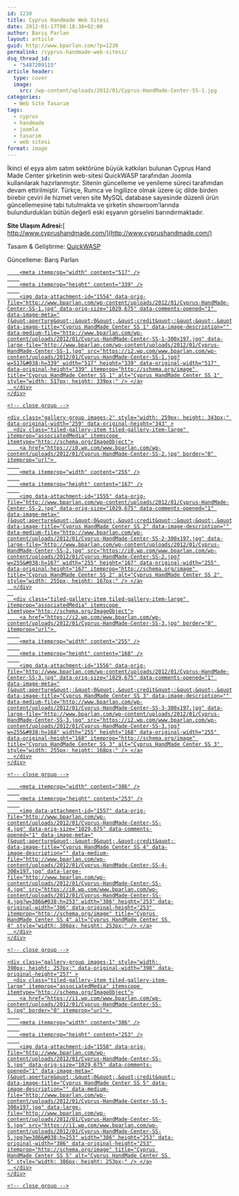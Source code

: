 ```yaml
---
id: 1230
title: Cyprus Handmade Web Sitesi
date: 2012-01-17T00:18:38+02:00
author: Barış Parlan
layout: article
guid: http://www.bparlan.com/?p=1230
permalink: /cyprus-handmade-web-sitesi/
dsq_thread_id:
  - "5487209115"
article header:
  type: cover
  image:
    src: /wp-content/uploads/2012/01/Cyprus-HandMade-Center-SS-1.jpg
categories:
  - Web Site Tasarım
tags:
  - cyprus
  - handmade
  - joomla
  - tasarım
  - web sitesi
format: image
---
```


İkinci el eşya alım satım sektörüne büyük katkıları bulunan Cyprus Hand Made Center şirketinin web-sitesi QuickWASP tarafından Joomla kullanılarak hazırlanmıştır. Sitenin güncelleme ve yenileme süreci tarafımdan devam ettirilmiştir. Türkçe, Rumca ve İngilizce olmak üzere üç dilde birden birebir çeviri ile hizmet veren site MySQL database sayesinde düzenli ürün güncellemesine tabi tutulmakta ve şirketin showroom&#8217;larında bulundurdukları bütün değerli eski eşyanın görselini barındırmaktadır.

**Site Ulaşım Adresi:**[  
http://www.cyprushandmade.com/](http://www.cyprushandmade.com/)

Tasaım & Geliştirme: <a title="Quick WASP" href="http://www.quickwasp.com/" target="_blank">QuickWASP</a>

Güncelleme: Barış Parlan

<div class="tiled-gallery type-rectangular tiled-gallery-unresized" data-original-width="780" data-carousel-extra='null' itemscope itemtype="http://schema.org/ImageGallery" >
  <div class="gallery-row" style="width: 780px; height: 343px;" data-original-width="780" data-original-height="343" >
    <div class="gallery-group images-1" style="width: 521px; height: 343px;" data-original-width="521" data-original-height="343" >
      <div class="tiled-gallery-item tiled-gallery-item-large" itemprop="associatedMedia" itemscope itemtype="http://schema.org/ImageObject">
        <a href="https://i2.wp.com/www.bparlan.com/wp-content/uploads/2012/01/Cyprus-HandMade-Center-SS-1.jpg" border="0" itemprop="url"> 
        
        <meta itemprop="width" content="517" />
        
        <meta itemprop="height" content="339" />
        
        <img data-attachment-id="1554" data-orig-file="http://www.bparlan.com/wp-content/uploads/2012/01/Cyprus-HandMade-Center-SS-1.jpg" data-orig-size="1029,675" data-comments-opened="1" data-image-meta="{&quot;aperture&quot;:&quot;0&quot;,&quot;credit&quot;:&quot;&quot;,&quot;camera&quot;:&quot;&quot;,&quot;caption&quot;:&quot;&quot;,&quot;created_timestamp&quot;:&quot;0&quot;,&quot;copyright&quot;:&quot;&quot;,&quot;focal_length&quot;:&quot;0&quot;,&quot;iso&quot;:&quot;0&quot;,&quot;shutter_speed&quot;:&quot;0&quot;,&quot;title&quot;:&quot;&quot;,&quot;orientation&quot;:&quot;0&quot;}" data-image-title="Cyprus HandMade Center SS 1" data-image-description="" data-medium-file="http://www.bparlan.com/wp-content/uploads/2012/01/Cyprus-HandMade-Center-SS-1-300x197.jpg" data-large-file="http://www.bparlan.com/wp-content/uploads/2012/01/Cyprus-HandMade-Center-SS-1.jpg" src="https://i2.wp.com/www.bparlan.com/wp-content/uploads/2012/01/Cyprus-HandMade-Center-SS-1.jpg?w=517&#038;h=339" width="517" height="339" data-original-width="517" data-original-height="339" itemprop="http://schema.org/image" title="Cyprus HandMade Center SS 1" alt="Cyprus HandMade Center SS 1" style="width: 517px; height: 339px;" /> </a>
      </div>
    </div>
    
    <!-- close group -->
    
    <div class="gallery-group images-2" style="width: 259px; height: 343px;" data-original-width="259" data-original-height="343" >
      <div class="tiled-gallery-item tiled-gallery-item-large" itemprop="associatedMedia" itemscope itemtype="http://schema.org/ImageObject">
        <a href="https://i0.wp.com/www.bparlan.com/wp-content/uploads/2012/01/Cyprus-HandMade-Center-SS-2.jpg" border="0" itemprop="url"> 
        
        <meta itemprop="width" content="255" />
        
        <meta itemprop="height" content="167" />
        
        <img data-attachment-id="1555" data-orig-file="http://www.bparlan.com/wp-content/uploads/2012/01/Cyprus-HandMade-Center-SS-2.jpg" data-orig-size="1029,675" data-comments-opened="1" data-image-meta="{&quot;aperture&quot;:&quot;0&quot;,&quot;credit&quot;:&quot;&quot;,&quot;camera&quot;:&quot;&quot;,&quot;caption&quot;:&quot;&quot;,&quot;created_timestamp&quot;:&quot;0&quot;,&quot;copyright&quot;:&quot;&quot;,&quot;focal_length&quot;:&quot;0&quot;,&quot;iso&quot;:&quot;0&quot;,&quot;shutter_speed&quot;:&quot;0&quot;,&quot;title&quot;:&quot;&quot;,&quot;orientation&quot;:&quot;0&quot;}" data-image-title="Cyprus HandMade Center SS 2" data-image-description="" data-medium-file="http://www.bparlan.com/wp-content/uploads/2012/01/Cyprus-HandMade-Center-SS-2-300x197.jpg" data-large-file="http://www.bparlan.com/wp-content/uploads/2012/01/Cyprus-HandMade-Center-SS-2.jpg" src="https://i0.wp.com/www.bparlan.com/wp-content/uploads/2012/01/Cyprus-HandMade-Center-SS-2.jpg?w=255&#038;h=167" width="255" height="167" data-original-width="255" data-original-height="167" itemprop="http://schema.org/image" title="Cyprus HandMade Center SS 2" alt="Cyprus HandMade Center SS 2" style="width: 255px; height: 167px;" /> </a>
      </div>
      
      <div class="tiled-gallery-item tiled-gallery-item-large" itemprop="associatedMedia" itemscope itemtype="http://schema.org/ImageObject">
        <a href="https://i2.wp.com/www.bparlan.com/wp-content/uploads/2012/01/Cyprus-HandMade-Center-SS-3.jpg" border="0" itemprop="url"> 
        
        <meta itemprop="width" content="255" />
        
        <meta itemprop="height" content="168" />
        
        <img data-attachment-id="1556" data-orig-file="http://www.bparlan.com/wp-content/uploads/2012/01/Cyprus-HandMade-Center-SS-3.jpg" data-orig-size="1029,675" data-comments-opened="1" data-image-meta="{&quot;aperture&quot;:&quot;0&quot;,&quot;credit&quot;:&quot;&quot;,&quot;camera&quot;:&quot;&quot;,&quot;caption&quot;:&quot;&quot;,&quot;created_timestamp&quot;:&quot;0&quot;,&quot;copyright&quot;:&quot;&quot;,&quot;focal_length&quot;:&quot;0&quot;,&quot;iso&quot;:&quot;0&quot;,&quot;shutter_speed&quot;:&quot;0&quot;,&quot;title&quot;:&quot;&quot;,&quot;orientation&quot;:&quot;0&quot;}" data-image-title="Cyprus HandMade Center SS 3" data-image-description="" data-medium-file="http://www.bparlan.com/wp-content/uploads/2012/01/Cyprus-HandMade-Center-SS-3-300x197.jpg" data-large-file="http://www.bparlan.com/wp-content/uploads/2012/01/Cyprus-HandMade-Center-SS-3.jpg" src="https://i2.wp.com/www.bparlan.com/wp-content/uploads/2012/01/Cyprus-HandMade-Center-SS-3.jpg?w=255&#038;h=168" width="255" height="168" data-original-width="255" data-original-height="168" itemprop="http://schema.org/image" title="Cyprus HandMade Center SS 3" alt="Cyprus HandMade Center SS 3" style="width: 255px; height: 168px;" /> </a>
      </div>
    </div>
    
    <!-- close group -->
  </div>
  
  <!-- close row -->
  
  <div class="gallery-row" style="width: 780px; height: 257px;" data-original-width="780" data-original-height="257" >
    <div class="gallery-group images-1" style="width: 390px; height: 257px;" data-original-width="390" data-original-height="257" >
      <div class="tiled-gallery-item tiled-gallery-item-large" itemprop="associatedMedia" itemscope itemtype="http://schema.org/ImageObject">
        <a href="https://i0.wp.com/www.bparlan.com/wp-content/uploads/2012/01/Cyprus-HandMade-Center-SS-4.jpg" border="0" itemprop="url"> 
        
        <meta itemprop="width" content="386" />
        
        <meta itemprop="height" content="253" />
        
        <img data-attachment-id="1557" data-orig-file="http://www.bparlan.com/wp-content/uploads/2012/01/Cyprus-HandMade-Center-SS-4.jpg" data-orig-size="1029,675" data-comments-opened="1" data-image-meta="{&quot;aperture&quot;:&quot;0&quot;,&quot;credit&quot;:&quot;&quot;,&quot;camera&quot;:&quot;&quot;,&quot;caption&quot;:&quot;&quot;,&quot;created_timestamp&quot;:&quot;0&quot;,&quot;copyright&quot;:&quot;&quot;,&quot;focal_length&quot;:&quot;0&quot;,&quot;iso&quot;:&quot;0&quot;,&quot;shutter_speed&quot;:&quot;0&quot;,&quot;title&quot;:&quot;&quot;,&quot;orientation&quot;:&quot;0&quot;}" data-image-title="Cyprus HandMade Center SS 4" data-image-description="" data-medium-file="http://www.bparlan.com/wp-content/uploads/2012/01/Cyprus-HandMade-Center-SS-4-300x197.jpg" data-large-file="http://www.bparlan.com/wp-content/uploads/2012/01/Cyprus-HandMade-Center-SS-4.jpg" src="https://i0.wp.com/www.bparlan.com/wp-content/uploads/2012/01/Cyprus-HandMade-Center-SS-4.jpg?w=386&#038;h=253" width="386" height="253" data-original-width="386" data-original-height="253" itemprop="http://schema.org/image" title="Cyprus HandMade Center SS 4" alt="Cyprus HandMade Center SS 4" style="width: 386px; height: 253px;" /> </a>
      </div>
    </div>
    
    <!-- close group -->
    
    <div class="gallery-group images-1" style="width: 390px; height: 257px;" data-original-width="390" data-original-height="257" >
      <div class="tiled-gallery-item tiled-gallery-item-large" itemprop="associatedMedia" itemscope itemtype="http://schema.org/ImageObject">
        <a href="https://i1.wp.com/www.bparlan.com/wp-content/uploads/2012/01/Cyprus-HandMade-Center-SS-5.jpg" border="0" itemprop="url"> 
        
        <meta itemprop="width" content="386" />
        
        <meta itemprop="height" content="253" />
        
        <img data-attachment-id="1558" data-orig-file="http://www.bparlan.com/wp-content/uploads/2012/01/Cyprus-HandMade-Center-SS-5.jpg" data-orig-size="1029,675" data-comments-opened="1" data-image-meta="{&quot;aperture&quot;:&quot;0&quot;,&quot;credit&quot;:&quot;&quot;,&quot;camera&quot;:&quot;&quot;,&quot;caption&quot;:&quot;&quot;,&quot;created_timestamp&quot;:&quot;0&quot;,&quot;copyright&quot;:&quot;&quot;,&quot;focal_length&quot;:&quot;0&quot;,&quot;iso&quot;:&quot;0&quot;,&quot;shutter_speed&quot;:&quot;0&quot;,&quot;title&quot;:&quot;&quot;,&quot;orientation&quot;:&quot;0&quot;}" data-image-title="Cyprus HandMade Center SS 5" data-image-description="" data-medium-file="http://www.bparlan.com/wp-content/uploads/2012/01/Cyprus-HandMade-Center-SS-5-300x197.jpg" data-large-file="http://www.bparlan.com/wp-content/uploads/2012/01/Cyprus-HandMade-Center-SS-5.jpg" src="https://i1.wp.com/www.bparlan.com/wp-content/uploads/2012/01/Cyprus-HandMade-Center-SS-5.jpg?w=386&#038;h=253" width="386" height="253" data-original-width="386" data-original-height="253" itemprop="http://schema.org/image" title="Cyprus HandMade Center SS 5" alt="Cyprus HandMade Center SS 5" style="width: 386px; height: 253px;" /> </a>
      </div>
    </div>
    
    <!-- close group -->
  </div>
  
  <!-- close row -->
</div>
